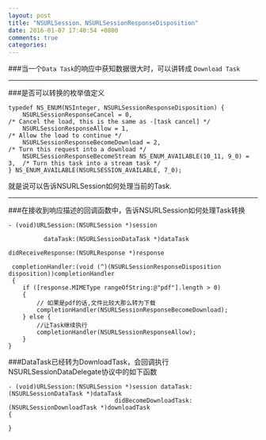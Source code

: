 ```yaml
---
layout: post
title: "NSURLSession、NSURLSessionResponseDisposition"
date: 2016-01-07 17:40:54 +0800
comments: true
categories: 
---
```


###当一个`Data Task`的响应中获知数据很大时，可以讲转成 `Download Task`

***

###是否可以转换的枚举值定义

```objc
typedef NS_ENUM(NSInteger, NSURLSessionResponseDisposition) {
    NSURLSessionResponseCancel = 0,                                      /* Cancel the load, this is the same as -[task cancel] */
    NSURLSessionResponseAllow = 1,                                       /* Allow the load to continue */
    NSURLSessionResponseBecomeDownload = 2,                              /* Turn this request into a download */
    NSURLSessionResponseBecomeStream NS_ENUM_AVAILABLE(10_11, 9_0) = 3,  /* Turn this task into a stream task */
} NS_ENUM_AVAILABLE(NSURLSESSION_AVAILABLE, 7_0);
```

就是说可以告诉NSURLSession如何处理当前的Task.

***

###在接收到响应描述的回调函数中，告诉NSURLSession如何处理Task转换

```objc
- (void)URLSession:(NSURLSession *)session 

          dataTask:(NSURLSessionDataTask *)dataTask

didReceiveResponse:(NSURLResponse *)response

 completionHandler:(void (^)(NSURLSessionResponseDisposition disposition))completionHandler
 {
	if ([response.MIMEType rangeOfString:@"pdf"].length > 0) 
	{
		// 如果是pdf的话,文件比较大那么转为下载
		completionHandler(NSURLSessionResponseBecomeDownload);
	} else {
		//让Task继续执行
		completionHandler(NSURLSessionResponseAllow);
	}
}
```

###DataTask已经转为DownloadTask，会回调执行NSURLSessionDataDelegate协议中的如下函数

```objc
- (void)URLSession:(NSURLSession *)session dataTask:(NSURLSessionDataTask *)dataTask
                              didBecomeDownloadTask:(NSURLSessionDownloadTask *)downloadTask
{
	
}
```
